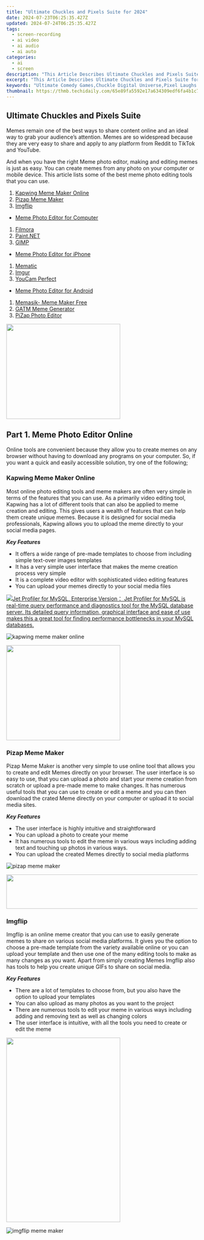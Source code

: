 ```yaml
---
title: "Ultimate Chuckles and Pixels Suite for 2024"
date: 2024-07-23T06:25:35.427Z
updated: 2024-07-24T06:25:35.427Z
tags: 
  - screen-recording
  - ai video
  - ai audio
  - ai auto
categories: 
  - ai
  - screen
description: "This Article Describes Ultimate Chuckles and Pixels Suite for 2024"
excerpt: "This Article Describes Ultimate Chuckles and Pixels Suite for 2024"
keywords: "Ultimate Comedy Games,Chuckle Digital Universe,Pixel Laughs Collection,Ultimate Fun Titles,Gaming Humor Suite,Digital Chuckling Set,Pixels and Laughter"
thumbnail: https://thmb.techidaily.com/65e89fa5592e17a634309edf6fa4b1c7a4776f7c9bc581c108157d66f219235d.jpg
---
```


## Ultimate Chuckles and Pixels Suite

Memes remain one of the best ways to share content online and an ideal way to grab your audience’s attention. Memes are so widespread because they are very easy to share and apply to any platform from Reddit to TikTok and YouTube.

And when you have the right Meme photo editor, making and editing memes is just as easy. You can create memes from any photo on your computer or mobile device. This article lists some of the best meme photo editing tools that you can use.

1. [Kapwing Meme Maker Online](#part1-1)
2. [Pizap Meme Maker](#part1-2)
3. [Imgflip](#part1-3)

* [Meme Photo Editor for Computer](#part2)  

1. [Filmora](#part2-1)  
2. [Paint.NET](#part2-2)  
3. [GIMP](#part2-3)

* [Meme Photo Editor for iPhone](#part3)  

1. [Mematic](#part3-1)  
2. [Imgur](#part3-2)  
3. [YouCam Perfect](#part3-3)

* [Meme Photo Editor for Android](#part4)  

1. [Memasik- Meme Maker Free](#part4-1)  
2. [GATM Meme Generator](#part4-2)  
3. [PiZap Photo Editor](#part4-3)

<!-- affiliate ads begin -->
<a href="https://godlikehost.sjv.io/c/5597632/1920047/21774" target="_top" id="1920047"><img src="//a.impactradius-go.com/display-ad/21774-1920047" border="0" alt="" width="300" height="250"/></a><img height="0" width="0" src="https://imp.pxf.io/i/5597632/1920047/21774" style="position:absolute;visibility:hidden;" border="0" />
<!-- affiliate ads end -->
## Part 1\. Meme Photo Editor Online

Online tools are convenient because they allow you to create memes on any browser without having to download any programs on your computer. So, if you want a quick and easily accessible solution, try one of the following;

### Kapwing Meme Maker Online

Most online photo editing tools and meme makers are often very simple in terms of the features that you can use. As a primarily video editing tool, Kapwing has a lot of different tools that can also be applied to meme creation and editing. This gives users a wealth of features that can help them create unique memes. Because it is designed for social media professionals, Kapwing allows you to upload the meme directly to your social media pages.

**_Key Features_**

* It offers a wide range of pre-made templates to choose from including simple text-over images templates
* It has a very simple user interface that makes the meme creation process very simple
* It is a complete video editor with sophisticated video editing features
* You can upload your memes directly to your social media files

<!-- affiliate ads begin -->
<a href="https://secure.2checkout.com/order/checkout.php?PRODS=4576829&QTY=1&AFFILIATE=108875&CART=1"><img src="https://secure.avangate.com/images/merchant/9e740b84bb48a64dde25061566299467/products/copy_1_jp_box_big.png" border="0">Jet Profiler for MySQL, Enterprise Version： Jet Profiler for MySQL is real-time query performance and diagnostics tool for the MySQL database server. Its detailed query information, graphical interface and ease of use makes this a great tool for finding performance bottlenecks in your MySQL databases. </a>
<!-- affiliate ads end -->
![kapwing meme maker online](https://images.wondershare.com/filmora/article-images/2022/07/kapwing-meme-maker-online.jpg)

<!-- affiliate ads begin -->
<a href="https://modlily.sjv.io/c/5597632/1997817/17059" target="_top" id="1997817"><img src="//a.impactradius-go.com/display-ad/17059-1997817" border="0" alt="" width="300" height="250"/></a><img height="0" width="0" src="https://imp.pxf.io/i/5597632/1997817/17059" style="position:absolute;visibility:hidden;" border="0" />
<!-- affiliate ads end -->
### Pizap Meme Maker

Pizap Meme Maker is another very simple to use online tool that allows you to create and edit Memes directly on your browser. The user interface is so easy to use, that you can upload a photo and start your meme creation from scratch or upload a pre-made meme to make changes. It has numerous useful tools that you can use to create or edit a meme and you can then download the crated Meme directly on your computer or upload it to social media sites.

**_Key Features_**

* The user interface is highly intuitive and straightforward
* You can upload a photo to create your meme
* It has numerous tools to edit the meme in various ways including adding text and touching up photos in various ways.
* You can upload the created Memes directly to social media platforms

![pizap meme maker](https://images.wondershare.com/filmora/article-images/2022/07/pizap-meme-maker.jpg)

<!-- affiliate ads begin -->
<a href="https://aligracehair.sjv.io/c/5597632/2087267/19272" target="_top" id="2087267"><img src="//a.impactradius-go.com/display-ad/19272-2087267" border="0" alt="" width="728" height="90"/></a><img height="0" width="0" src="https://imp.pxf.io/i/5597632/2087267/19272" style="position:absolute;visibility:hidden;" border="0" />
<!-- affiliate ads end -->
### Imgflip

Imgflip is an online meme creator that you can use to easily generate memes to share on various social media platforms. It gives you the option to choose a pre-made template from the variety available online or you can upload your template and then use one of the many editing tools to make as many changes as you want. Apart from simply creating Memes Imgflip also has tools to help you create unique GIFs to share on social media.

**_Key Features_**

* There are a lot of templates to choose from, but you also have the option to upload your templates
* You can also upload as many photos as you want to the project
* There are numerous tools to edit your meme in various ways including adding and removing text as well as changing colors
* The user interface is intuitive, with all the tools you need to create or edit the meme

<!-- affiliate ads begin -->
<a href="https://zonlipartnershipprogram.pxf.io/c/5597632/1611407/17882" target="_top" id="1611407"><img src="//a.impactradius-go.com/display-ad/17882-1611407" border="0" alt="" width="300" height="485"/></a><img height="0" width="0" src="https://imp.pxf.io/i/5597632/1611407/17882" style="position:absolute;visibility:hidden;" border="0" />
<!-- affiliate ads end -->
![imgflip meme maker](https://images.wondershare.com/filmora/article-images/2022/07/imgflip-meme-maker.jpg)

<!-- affiliate ads begin -->
<span id="1793213">
					<video width="1080" height="1620" style="cursor:pointer"
           poster="//a.impactradius-go.com/display-clicktoplayimage/1793213.jpeg"
           onclick="if(!this.playClicked){this.play();this.setAttribute('controls',true);this.playClicked=true;}">
	   <source src="//a.impactradius-go.com/display-ad/19135-1793213">
	   <img src="//a.impactradius-go.com/display-clicktoplayimage/1793213.jpeg" style="border: none; height: 100%; width: 100%; object-fit: contain">
	</video>
	<div style="width:1080px;text-align:center"><a href="javascript:window.open(decodeURIComponent('https%3A%2F%2Ftinyland.pxf.io%2Fc%2F5597632%2F1793213%2F19135'), '_blank');void(0);">Click here</a></div>
</span>
<img height="0" width="0" src="https://imp.pxf.io/i/5597632/1793213/19135" style="position:absolute;visibility:hidden;" border="0" />
<!-- affiliate ads end -->
## Part 2\. Meme Photo Editor for Computer

Online tools can be very convenient, but if you want more options, you will be better served by a desktop meme creator. The following are some of the best desktop meme creators to choose from;

<!-- affiliate ads begin -->
<a href="https://tokenmetrics.sjv.io/c/5597632/1864921/20702" target="_top" id="1864921"><img src="//a.impactradius-go.com/display-ad/20702-1864921" border="0" alt="" width="1251" height="1042"/></a>
<!-- affiliate ads end -->
### Filmora

[Wondershare Filmora](https://tools.techidaily.com/wondershare/filmora/download/) is a video editing program that has all the tools you need to create a meme directly on your computer. Because it is designed to edit videos, Filmora has a wealth of editing tools and features that can come in handy when you want to create a unique meme. You can use it to edit all aspects of the meme including the image, colors, and text, and even add various animations to the meme. You can then upload the meme directly you your social media from Filmora.

[Free Download](https://tools.techidaily.com/wondershare/filmora/download/) For Win 7 or later(64-bit)

[Free Download](https://tools.techidaily.com/wondershare/filmora/download/) For macOS 10.14 or later

**_Key Features_**

* You can upload images to the project and place the text anywhere on the text
* You can also create a meme from a video
* It supports a wide range of image formats including PNG, JPG, GIF, MP4
* It has a lot of pre-made templates that you can use to generate your memes
* The user interface is highly intuitive and very easy to use

![filmora meme maker](https://images.wondershare.com/filmora/guide/add-titles-win-2.png)

### Paint.NET

Paint.NET is a free image editing tool that you can also use to create and edit memes on your computer. Even though it is free, this tool has several tools to help you edit your image and meme in various ways including adding text and changing colors. The only problem you may experience when using Paint.NET is that there are no pre-made templates and each meme you create will have to start from scratch.

**_Key Features_**

* NET can be used for both basic and advanced editing including layered editing
* It supports a wide range of image formats
* It is completely free to use
* You can also add third-party plugins to the program to get additional design options

<!-- affiliate ads begin -->
<a href="https://purchase.swifdoo.com/order/checkout.php?PRODS=40002162&QTY=1&AFFILIATE=108875&CART=1"><img src="https://secure.avangate.com/images/merchant/8b932759a5a04ddb34bf79e3f9072e4b/products/1_Product%20box%20white-1024x1024.png" border="0">SwifDoo PDF Perpetual (1 PC) Free upgrade. No monthly fees ever. 
</a>
<!-- affiliate ads end -->
![paint net meme maker](https://images.wondershare.com/filmora/article-images/2022/07/paint-net-meme-maker.jpg)

### GIMP

GIMP (GNU Image Manipulation Program) is one of the most popular image editors in the market, primarily because it comes with numerous features for editing photos. Because its features are very highly customizable, you can use it to create highly unique memes. It is also completely free to use, although the user interface may be quite challenging to beginner users.

**_Key Features_**

* It has a lot of features that allow you to edit all aspects of the meme including the color, image, and text.
* It allows for both basic editing as well as advanced editing features
* You can also add effects and animation to the meme
* It is completely free to use and highly customizable
* It is constantly improved to ensure that you are using the latest version every time

![gimp photo meme](https://images.wondershare.com/filmora/article-images/2022/07/gimp-photo-meme.jpg)

<!-- affiliate ads begin -->
<a href="https://store.massmailsoftware.com/order/checkout.php?PRODS=1300375&QTY=1&AFFILIATE=108875&CART=1"><img src="https://secure.avangate.com/images/merchant/dc87c13749315c7217cdc4ac692e704c/banera_for_partners-15_%281%29.jpg" border="0"></a>
<!-- affiliate ads end -->
## Part 3\. Meme Photo Editor for iPhone

Creating and editing memes on your iPhone can be more convenient as it eliminates the need to upload photos to your computer. The following are some of the best meme photo editors for iPhone;

### Mematic

Mematic is one of the best tools to create and edit memes on your iPhone or iPad. It has a lot of meme templates to choose from and you can choose to add your images to the templates or choose relevant images from the existing stock photos available. Mematic is also very easy to use; you can add text and images in a few simple taps and even change the color of the meme as desired. It is free to download although some features are only available on subscriptions starting from $3 a month.

**_Key Features_**

* It is very easy to use with a highly intuitive user interface
* There are a lot of different templates to choose from
* It also has a wide selection of stock photos to choose from
* You can customize the meme in various ways including changing fonts and adding stickers

![mematic photo meme](https://images.wondershare.com/filmora/article-images/2022/07/mematic-photo-meme.jpg)

<!-- affiliate ads begin -->
<a href="https://thefitville.pxf.io/c/5597632/1526796/15852" target="_top" id="1526796"><img src="//a.impactradius-go.com/display-ad/15852-1526796" border="0" alt="" width="1200" height="628"/></a><img height="0" width="0" src="https://imp.pxf.io/i/5597632/1526796/15852" style="position:absolute;visibility:hidden;" border="0" />
<!-- affiliate ads end -->
### Imgur

Imgur is a simple meme maker for iOS devices that is primarily used to create hilarious memes. It makes the process of meme creation very easy. You can choose to use one of the many templates or upload your image and create the meme from scratch. This app is free to download and there are no in-app purchases.

**_Key Features_**

* Create memes easily using one of the templates you find on the app
* You can customize backgrounds easily
* Easily edit the color and text or any meme
* It allows you to share memes directly on social media

![imgur photo meme](https://images.wondershare.com/filmora/article-images/2022/07/imgur-photo-meme.jpg)

<!-- affiliate ads begin -->
<a href="https://secure.2checkout.com/order/checkout.php?PRODS=3851655&QTY=1&AFFILIATE=108875&CART=1"><img src="http://www.aiseesoft.com/avangate/30p/banner.jpg" border="0"></a>
<!-- affiliate ads end -->
### YouCam Perfect

YouCam Perfect is a simple photo editing app that you can use to create memes. There are a lot of templates and backgrounds to choose from when creating the memes and you can edit various aspects of the image itself. It is also one of the best ways to create collages and add effects to any image.

**_Key Features_**

* You can edit your images in various ways including adding filters effects and stickers
* The user interface is easy to use and very intuitive
* It has a lot of different backgrounds and templates that you can use
* Once you create the meme, you can easily upload it to social media apps

<!-- affiliate ads begin -->
<a href="https://secure.2checkout.com/order/checkout.php?PRODS=37100474&QTY=1&AFFILIATE=108875&CART=1"><img src="https://awario.com/images/pages/index/img-leads-1280@1x.avif" border="0"></a>
<!-- affiliate ads end -->
![youcam perfect photo meme](https://images.wondershare.com/filmora/article-images/2022/07/youcam-perfect-photo-meme.jpg)

<!-- affiliate ads begin -->
<a href="https://vapordna.pxf.io/c/5597632/1494880/17238" target="_top" id="1494880"><img src="//a.impactradius-go.com/display-ad/17238-1494880" border="0" alt="" width="728" height="90"/></a><img height="0" width="0" src="https://imp.pxf.io/i/5597632/1494880/17238" style="position:absolute;visibility:hidden;" border="0" />
<!-- affiliate ads end -->
## Part 4\. Meme Photo Editor for Android

Android device users can use the following meme photo editors;

<!-- affiliate ads begin -->
<a href="https://shop.emeditor.com/order/checkout.php?PRODS=4610657&QTY=1&AFFILIATE=108875&CART=1"><img src="https://www.emeditor.com/wp-content/uploads/2024/06/emeditor_chat_ai.png" border="0">
EmEditor is a fast, lightweight, yet extensible, easy-to-use text editor, code editor, CSV editor, and large file viewer for Windows. Both native 64-bit and 32-bit builds are available, and moreover, the 64-bit includes separate builds for SSE2 (128-bit), AVX-2 (256-bit), and AVX-512 (512-bit) instruction sets. New versions support AI-assisted writing.</a>
<!-- affiliate ads end -->
### Memasik- Meme Maker Free

Memasik is a great feature-filled app that you can use to create memes on your Android device. Although it is completely free to use, it is also free of ads, thereby streamlining the meme creation process. It has a lot of great features to help customize your memes for the perfect effect.

**_Key Features_**

* You can easily upload memes directly to social media sites like Twitter and Facebook
* It allows you to easily add captions to meme images
* It is free to use, without ads
* You can also access memes that have been created by other users

![memasik meme maker](https://images.wondershare.com/filmora/article-images/2022/07/memasik-meme-maker.jpg)

### GATM Meme Generator

GATM Meme Generator is a reliable meme creation app that you can use to create memes that can be shared on various social media platforms. Like most of the other meme creators that we have seen here, you can choose to use one of the many images and templates that GATM provides, or you can upload your images.

**_Key Features_**

* There are a lot of templates and backgrounds to choose from
* You can edit the memes in many ways including changing the color and adding captions
* The user interface is very intuitive and user friendly
* It is completely free to download and use

![gatm meme generator](https://images.wondershare.com/filmora/article-images/2022/07/gatm-meme-generator.jpg)

### PiZap Photo Editor

PiZap Photo Editor is an Android app that allows users to edit images in various ways, including being able to generate memes. The app is free to download and there are no in-app purchases of any kind. It has very many different editing tools to allow you to create and edit memes in a variety of ways including adding and editing text or even adding effects to the meme.

**_Key Features_**

* It is a complete photo editor that allows for both basic and advanced editing
* There are several templates and backgrounds to choose from
* There are also a lot of filters and effects that you can use
* It is free to download
* The memes you create can be uploaded directly to social media sites

![pizap photo editor](https://images.wondershare.com/filmora/article-images/2022/07/pizap-photo-editor.jpg)

## Conclusion

With so many tools that you can use to create and edit memes, it is now possible to create a unique meme in just a few minutes. Most of the tools on this list are very easy to use and allow you to upload the memes directly to social media. Choose from one of the tools above to create high-quality memes and share them on social media quickly and easily.

* [Filmora](#part2-1)
* [Paint.NET](#part2-2)
* [GIMP](#part2-3)

<ins class="adsbygoogle"
     style="display:block"
     data-ad-format="autorelaxed"
     data-ad-client="ca-pub-7571918770474297"
     data-ad-slot="1223367746"></ins>

<ins class="adsbygoogle"
     style="display:block"
     data-ad-format="autorelaxed"
     data-ad-client="ca-pub-7571918770474297"
     data-ad-slot="1223367746"></ins>



<ins class="adsbygoogle"
     style="display:block"
     data-ad-client="ca-pub-7571918770474297"
     data-ad-slot="8358498916"
     data-ad-format="auto"
     data-full-width-responsive="true"></ins>




<span class="atpl-alsoreadstyle">Also read:</span>
<div><ul>
<li><a href="https://extra-skills.techidaily.com/new-step-by-step-process-to-shoot-with-a-fisheye-lens/"><u>[New] Step-by-Step Process to Shoot with a Fisheye Lens</u></a></li>
<li><a href="https://some-guidance.techidaily.com/new-strategies-for-downloading-twitter-video-content-to-mp3/"><u>[New] Strategies for Downloading Twitter Video Content to MP3</u></a></li>
<li><a href="https://some-guidance.techidaily.com/new-the-solo-broadcasters-playbook-for-optimal-live-streams/"><u>[New] The Solo Broadcaster's Playbook for Optimal Live Streams</u></a></li>
<li><a href="https://some-guidance.techidaily.com/new-the-streaming-platform-faceoff-twitch-versus-youtube-analysis/"><u>[New] The Streaming Platform Faceoff  Twitch Versus YouTube Analysis</u></a></li>
<li><a href="https://some-guidance.techidaily.com/new-the-transformative-role-of-luts-in-visual-artistry/"><u>[New] The Transformative Role of LUTs in Visual Artistry</u></a></li>
<li><a href="https://some-guidance.techidaily.com/new-top-6-gopro-helmet-harnesses-tips-and-techniques-unveiled/"><u>[New] Top 6 GoPro Helmet Harnesses  Tips and Techniques Unveiled</u></a></li>
<li><a href="https://some-guidance.techidaily.com/new-unprecedented-engagement-reaching-for-a-million-audience/"><u>[New] Unprecedented Engagement  Reaching for a Million Audience</u></a></li>
<li><a href="https://video-capture.techidaily.com/updated-2024-approved-from-play-to-replay-capturing-switch-games/"><u>[Updated] 2024 Approved  From Play to Replay  Capturing Switch Games</u></a></li>
<li><a href="https://youtube-clips.techidaily.com/updated-crafting-cross-social-media-content-strategy-with-youtube-and-fb/"><u>[Updated] Crafting Cross-Social Media Content Strategy with YouTube & FB</u></a></li>
<li><a href="https://facebook-video-footage.techidaily.com/updated-in-2024-editing-made-easy-youtube-editiontop-10-tips-for-newbies/"><u>[Updated] In 2024, Editing Made Easy  YouTube Edition—Top 10 Tips for Newbies</u></a></li>
<li><a href="https://vp-tips.techidaily.com/updated-in-2024-the-metaverse-awaits-gear-up-with-these-tools/"><u>[Updated] In 2024, The Metaverse Awaits  Gear Up with These Tools</u></a></li>
<li><a href="https://screen-activity-recording.techidaily.com/updated-perfecting-your-teammates-backdrops-in-teams-calls/"><u>[Updated] Perfecting Your Teammates' Backdrops in Teams Calls</u></a></li>
<li><a href="https://some-guidance.techidaily.com/updated-streamline-projects-with-free-video-intros/"><u>[Updated] Streamline Projects with Free Video Intros</u></a></li>
<li><a href="https://some-guidance.techidaily.com/updated-stroke-of-genius-best-10-creative-sketch-software-for-mac-free/"><u>[Updated] Stroke of Genius  Best 10 Creative Sketch Software for Mac (Free)</u></a></li>
<li><a href="https://some-guidance.techidaily.com/updated-the-a-to-z-guide-for-delivering-captivating-streams-using-zoom-and-youtube/"><u>[Updated] The A-to-Z Guide for Delivering Captivating Streams Using Zoom & YouTube</u></a></li>
<li><a href="https://some-guidance.techidaily.com/updated-the-smart-way-to-shop-for-drones-must-know-information/"><u>[Updated] The Smart Way to Shop for Drones  Must-Know Information</u></a></li>
<li><a href="https://some-guidance.techidaily.com/updated-the-spectrum-of-perfection-creating-stunning-hdrs-in-lightroom/"><u>[Updated] The Spectrum of Perfection  Creating Stunning HDRs in Lightroom</u></a></li>
<li><a href="https://some-guidance.techidaily.com/updated-the-ultimate-guide-to-quality-iphone-filmmaking-top-8-tips/"><u>[Updated] The Ultimate Guide to Quality iPhone Filmmaking (Top 8 Tips)</u></a></li>
<li><a href="https://video-screen-grab.techidaily.com/updated-top-5-chromebook-sniping-apps-essential-clients-reviewed/"><u>[Updated] Top 5 Chromebook Sniping Apps  Essential Clients Reviewed</u></a></li>
<li><a href="https://some-guidance.techidaily.com/updated-top-5-zero-price-screen-capture-software-for-windows-10-users/"><u>[Updated] Top 5 Zero Price Screen Capture Software for Windows 10 Users</u></a></li>
<li><a href="https://some-skills.techidaily.com/updated-unravel-complex-video-editing-a-complete-android-guide/"><u>[Updated] Unravel Complex Video Editing  A Complete Android Guide</u></a></li>
<li><a href="https://desktop-recording.techidaily.com/updated-x-audio-workstation-for-home-computers/"><u>[Updated] X-Audio Workstation for Home Computers</u></a></li>
<li><a href="https://some-guidance.techidaily.com/2024-approved-the-ultimate-guide-to-sourcing-premium-background-images/"><u>2024 Approved  The Ultimate Guide to Sourcing Premium Background Images</u></a></li>
<li><a href="https://some-guidance.techidaily.com/2024-approved-top-10-techniques-for-youtube-to-mpeg-conversion/"><u>2024 Approved  Top 10 Techniques for YouTube-to-MPEG Conversion</u></a></li>
<li><a href="https://smart-video-editing.techidaily.com/2024-approved-unleash-your-creativity-video-editing-on-mac-os-x-yosemite-for-beginners/"><u>2024 Approved Unleash Your Creativity Video Editing on Mac OS X Yosemite for Beginners</u></a></li>
<li><a href="https://youtube-clips.techidaily.com/bargain-microphones-for-youtube-creators-starting-small-for-2024/"><u>Bargain Microphones for YouTube Creators Starting Small for 2024</u></a></li>
<li><a href="https://screen-activity-recording.techidaily.com/creating-seamless-ps4-streams-using-obs-studio-tools/"><u>Creating Seamless PS4 Streams Using OBS Studio Tools</u></a></li>
<li><a href="https://extra-information.techidaily.com/delving-into-premium-free-lut-world-a-meticulous-rundown/"><u>Delving Into Premium-Free LUT World  A Meticulous Rundown</u></a></li>
<li><a href="https://sim-unlock.techidaily.com/how-to-check-if-your-oppo-reno-10-proplus-5g-is-unlocked-by-drfone-android/"><u>How To Check if Your Oppo Reno 10 Pro+ 5G Is Unlocked</u></a></li>
<li><a href="https://sim-unlock.techidaily.com/how-to-unlock-apple-iphone-xr-3-ways-to-unlock-by-drfone-ios/"><u>How To Unlock Apple iPhone XR 3 Ways To Unlock</u></a></li>
<li><a href="https://review-topics.techidaily.com/identify-malfunctioning-your-drivers-with-windows-device-manager-on-windows-10-by-drivereasy-guide/"><u>Identify malfunctioning your drivers with Windows Device Manager on Windows 10</u></a></li>
<li><a href="https://youtube-videos.techidaily.com/in-2024-a-step-by-step-approach-to-professional-video-sharing/"><u>In 2024, A Step-by-Step Approach to Professional Video Sharing</u></a></li>
<li><a href="https://some-knowledge.techidaily.com/in-2024-explore-meme-land-top-9-tools-to-make-your-creative-mark-with-gifs/"><u>In 2024, Explore Meme Land  Top 9 Tools to Make Your Creative Mark with GIFs</u></a></li>
<li><a href="https://some-guidance.techidaily.com/in-2024-strategies-to-ensure-iphone-camera-focus/"><u>In 2024, Strategies to Ensure iPhone Camera Focus</u></a></li>
<li><a href="https://some-tips.techidaily.com/in-2024-synthesizing-worlds-latest-trends-in-virtual-tech/"><u>In 2024, Synthesizing Worlds  Latest Trends in Virtual Tech</u></a></li>
<li><a href="https://some-guidance.techidaily.com/in-2024-the-skys-playground-discovering-the-husqvarna-x4-fpv/"><u>In 2024, The Sky's Playground  Discovering the Husqvarna X4 FPV</u></a></li>
<li><a href="https://some-guidance.techidaily.com/in-2024-the-ultimate-tutorial-for-effective-free-timer-management/"><u>In 2024, The Ultimate Tutorial for Effective FREE Timer Management</u></a></li>
<li><a href="https://some-guidance.techidaily.com/in-2024-time-saving-techniques-from-complicated-srt-to-simplified-txt/"><u>In 2024, Time-Saving Techniques  From Complicated SRT to Simplified TXT</u></a></li>
<li><a href="https://some-guidance.techidaily.com/in-2024-top-15-youtube-originals-premium-unboxing-sessions/"><u>In 2024, Top 15 YouTube Originals  Premium Unboxing Sessions</u></a></li>
<li><a href="https://some-guidance.techidaily.com/in-2024-top-tier-image-manipulations/"><u>In 2024, Top-Tier Image Manipulations</u></a></li>
<li><a href="https://sim-unlock.techidaily.com/in-2024-tutorial-to-change-samsung-galaxy-a14-4g-imei-without-root-a-comprehensive-guide-by-drfone-android/"><u>In 2024, Tutorial to Change Samsung Galaxy A14 4G IMEI without Root A Comprehensive Guide</u></a></li>
<li><a href="https://some-guidance.techidaily.com/in-2024-unleash-potential-with-latest-windows-10-apps-and-games/"><u>In 2024, Unleash Potential with Latest Windows 10 Apps and Games</u></a></li>
<li><a href="https://some-guidance.techidaily.com/in-2024-unlock-the-potential-of-close-up-videos-using-videoleap/"><u>In 2024, Unlock the Potential of Close-Up Videos Using Videoleap</u></a></li>
<li><a href="https://some-guidance.techidaily.com/in-2024-unlocking-creative-sound-discover-free-voice-alterations/"><u>In 2024, Unlocking Creative Sound  Discover Free Voice Alterations</u></a></li>
<li><a href="https://some-guidance.techidaily.com/in-2024-unlocking-the-power-of-srt-editing-for-mac-users/"><u>In 2024, Unlocking the Power of SRT Editing for Mac Users</u></a></li>
<li><a href="https://some-guidance.techidaily.com/in-2024-unveiling-the-specs-hp-envy-27s-4k-capabilities/"><u>In 2024, Unveiling the Specs  HP Envy 27'S 4K Capabilities</u></a></li>
<li><a href="https://vp-tips.techidaily.com/in-depth-360-eye-viewing-experience/"><u>In-Depth 360° Eye Viewing Experience</u></a></li>
<li><a href="https://video-content-creator.techidaily.com/new-in-2024-final-cut-pro-project-backup-a-quick-and-simple-tutorial/"><u>New In 2024, Final Cut Pro Project Backup A Quick and Simple Tutorial</u></a></li>
<li><a href="https://screen-mirror.techidaily.com/overview-of-the-best-honor-magic-5-screen-mirroring-app-drfone-by-drfone-android/"><u>Overview of the Best Honor Magic 5 Screen Mirroring App | Dr.fone</u></a></li>
<li><a href="https://techidaily.com/resolve-compile-error-in-hidden-module-in-excel-2003-causes-and-solutions-stellar-by-stellar-guide/"><u>Resolve Compile Error in Hidden Module in Excel 2003 Causes & Solutions | Stellar</u></a></li>
<li><a href="https://instagram-video-files.techidaily.com/step-by-step-guide-to-enhancing-instagram-stories-with-photos-for-2024/"><u>Step-by-Step Guide to Enhancing Instagram Stories with Photos for 2024</u></a></li>
<li><a href="https://some-guidance.techidaily.com/synthizing-screenshots-and-slides-seamlessly-for-2024/"><u>Synthizing Screenshots & Slides Seamlessly for 2024</u></a></li>
<li><a href="https://some-guidance.techidaily.com/taking-flight-to-better-photos-an-intensive-look-at-dji-sparks-miniature-design-for-2024/"><u>Taking Flight to Better Photos  An Intensive Look at DJI Spark's Miniature Design for 2024</u></a></li>
<li><a href="https://android-pokemon-go.techidaily.com/the-best-ispoofer-alternative-to-try-on-itel-p55-drfone-by-drfone-virtual-android/"><u>The Best iSpoofer Alternative to Try On Itel P55 | Dr.fone</u></a></li>
<li><a href="https://some-guidance.techidaily.com/the-smudge-free-sequence-eliminating-gopro-fog-for-2024/"><u>The Smudge-Free Sequence  Eliminating GoPro Fog for 2024</u></a></li>
<li><a href="https://extra-resources.techidaily.com/top-30-free-mac-speech-to-text-software-youve-missed/"><u>Top 30 Free Mac Speech-to-Text Software You've Missed</u></a></li>
<li><a href="https://location-social.techidaily.com/why-your-whatsapp-location-is-not-updating-and-how-to-fix-on-samsung-galaxy-a54-5g-drfone-by-drfone-virtual-android/"><u>Why Your WhatsApp Location is Not Updating and How to Fix On Samsung Galaxy A54 5G | Dr.fone</u></a></li>
</ul></div>
